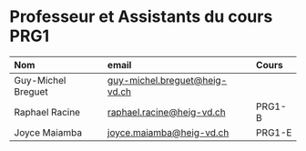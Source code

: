 # Professeur et Assistants du cours PRG1

| Nom                | email                         | Cours  |
|:-------------------|:------------------------------|:-------|
| Guy-Michel Breguet | guy-michel.breguet@heig-vd.ch |        |
| Raphael Racine     | raphael.racine@heig-vd.ch     | PRG1-B |
| Joyce Maiamba	      | joyce.maiamba@heig-vd.ch     | PRG1-E | 
